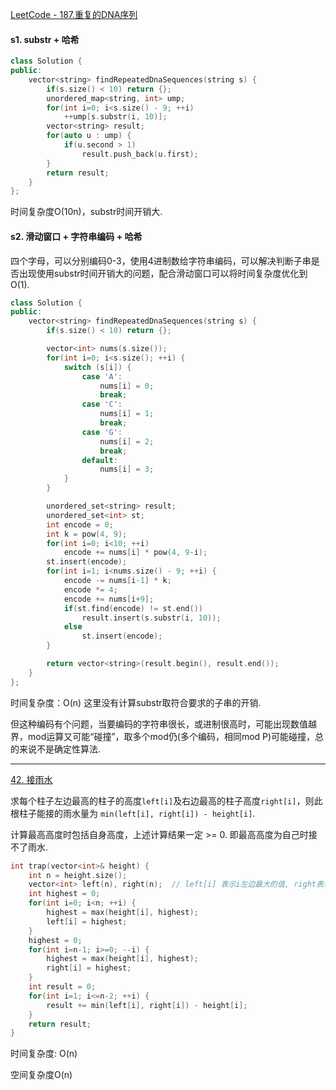 [LeetCode - 187.重复的DNA序列](https://leetcode-cn.com/problems/repeated-dna-sequences/)

#### s1. substr + 哈希

```C++
class Solution {
public:
    vector<string> findRepeatedDnaSequences(string s) {
        if(s.size() < 10) return {};
        unordered_map<string, int> ump;
        for(int i=0; i<s.size() - 9; ++i) 
            ++ump[s.substr(i, 10)];
        vector<string> result;
        for(auto u : ump) {
            if(u.second > 1)
                result.push_back(u.first);
        }
        return result;
    }
};
```
时间复杂度O(10n)，substr时间开销大.

#### s2. 滑动窗口 + 字符串编码 + 哈希

四个字母，可以分别编码0-3，使用4进制数给字符串编码，可以解决判断子串是否出现使用substr时间开销大的问题，配合滑动窗口可以将时间复杂度优化到O(1).

```C++
class Solution {
public:
    vector<string> findRepeatedDnaSequences(string s) {
        if(s.size() < 10) return {};

        vector<int> nums(s.size());
        for(int i=0; i<s.size(); ++i) {
            switch (s[i]) {
                case 'A':
                    nums[i] = 0;
                    break;
                case 'C':
                    nums[i] = 1;
                    break;
                case 'G':
                    nums[i] = 2;
                    break;
                default:
                    nums[i] = 3;
            }
        }

        unordered_set<string> result;
        unordered_set<int> st;
        int encode = 0;
        int k = pow(4, 9);
        for(int i=0; i<10; ++i) 
            encode += nums[i] * pow(4, 9-i);
        st.insert(encode);
        for(int i=1; i<nums.size() - 9; ++i) {
            encode -= nums[i-1] * k;
            encode *= 4;
            encode += nums[i+9];
            if(st.find(encode) != st.end())
                result.insert(s.substr(i, 10));
            else
                st.insert(encode);
        }

        return vector<string>(result.begin(), result.end());
    }
};
```
时间复杂度：O(n)  这里没有计算substr取符合要求的子串的开销.  

但这种编码有个问题，当要编码的字符串很长，或进制很高时，可能出现数值越界，mod运算又可能“碰撞”，取多个mod仍(多个编码，相同mod P)可能碰撞，总的来说不是确定性算法.

---

[42. 接雨水](https://leetcode-cn.com/problems/trapping-rain-water/comments/)

求每个柱子左边最高的柱子的高度`left[i]`及右边最高的柱子高度`right[i]`，则此根柱子能接的雨水量为 `min(left[i], right[i]) - height[i]`.  

计算最高高度时包括自身高度，上述计算结果一定 >= 0. 即最高高度为自己时接不了雨水.

```C++
int trap(vector<int>& height) {
    int n = height.size();
    vector<int> left(n), right(n);  // left[i] 表示i左边最大的值, right表示右边
    int highest = 0;
    for(int i=0; i<n; ++i) {
        highest = max(height[i], highest);
        left[i] = highest;
    }
    highest = 0;
    for(int i=n-1; i>=0; --i) {
        highest = max(height[i], highest);
        right[i] = highest;
    }
    int result = 0;
    for(int i=1; i<=n-2; ++i) {
        result += min(left[i], right[i]) - height[i];
    }
    return result;
}
```
时间复杂度: O(n)  

空间复杂度O(n)
